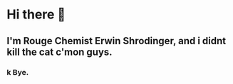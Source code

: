 # Hi there 👋

## I'm Rouge Chemist Erwin Shrodinger, and i didnt kill the cat c'mon guys.

### k Bye.
